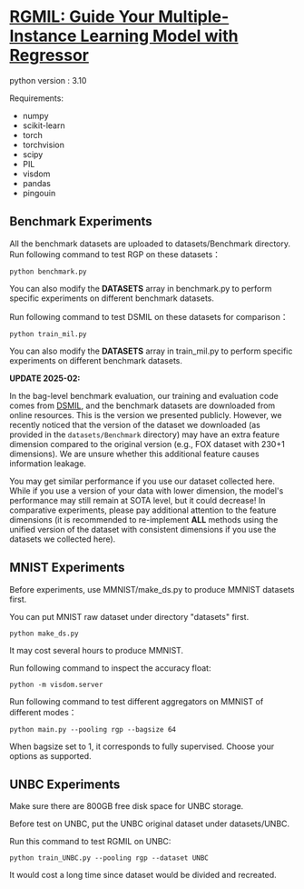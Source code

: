 
# [RGMIL: Guide Your Multiple-Instance Learning Model with Regressor](https://proceedings.neurips.cc/paper_files/paper/2023/hash/6feb9b30798abcfae937760d183605e1-Abstract-Conference.html)

python version : 3.10

Requirements:
- numpy
- scikit-learn
- torch
- torchvision
- scipy
- PIL 
- visdom
- pandas
- pingouin

## Benchmark Experiments

All the benchmark datasets are uploaded to datasets/Benchmark directory.
Run following command to test RGP on these datasets：

```python benchmark.py```

You can also modify the **DATASETS** array in benchmark.py to perform specific experiments on different benchmark datasets.

Run following command to test DSMIL on these datasets for comparison：

```python train_mil.py```

You can also modify the **DATASETS** array in train_mil.py to perform specific experiments on different benchmark datasets.


**UPDATE 2025-02:**

In the bag-level benchmark evaluation, our training and evaluation code comes from [DSMIL](https://github.com/binli123/dsmil-wsi), and the benchmark datasets are downloaded from online resources. This is the version we presented publicly. However, we recently noticed that the version of the dataset we downloaded (as provided in the `datasets/Benchmark` directory) may have an extra feature dimension compared to the original version (e.g., FOX dataset with 230+1 dimensions). We are unsure whether this additional feature causes information leakage.


 You may get similar performance if you use our dataset collected here. While if you use a version of your data with lower dimension, the model's performance may still remain at SOTA level, but it could decrease! In comparative experiments, please pay additional attention to the feature dimensions (it is recommended to re-implement **ALL** methods using the unified version of the dataset with consistent dimensions if you use the datasets we collected here).

## MNIST Experiments

Before experiments, use MMNIST/make_ds.py to produce MMNIST datasets first.

You can put MNIST raw dataset under directory "datasets" first.

```python make_ds.py```

It may cost several hours to produce MMNIST.

Run following command to inspect the accuracy float:

```python -m visdom.server```

Run following command to test different aggregators on MMNIST of different modes：

```python main.py --pooling rgp --bagsize 64```

When bagsize set to 1, it corresponds to fully supervised. Choose your options as supported.



## UNBC Experiments
Make sure there are 800GB free disk space for UNBC storage.

Before test on UNBC, put the UNBC original dataset under datasets/UNBC.

Run this command to test RGMIL on UNBC:

```python train_UNBC.py --pooling rgp --dataset UNBC```

It would cost a long time since dataset would be divided and recreated.




